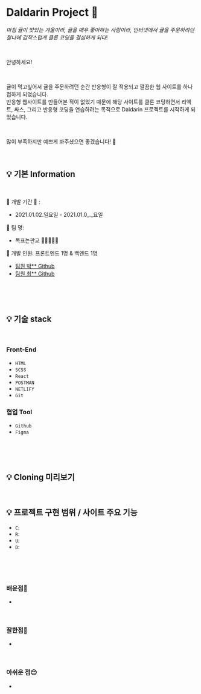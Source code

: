 # Daldarin Project 🍊

_마침 귤이 맛있는 겨울이라, 귤을 매우 좋아하는 사람이라, 인터넷에서 귤을 주문하려던 찰나에 갑작스럽게 클론 코딩을 결심하게 되다_!       

<br />

안녕하세요!    

<br />

귤이 먹고싶어서 귤을 주문하려던 순간 반응형이 잘 적용되고 깔끔한 웹 사이트를 하나 접하게 되었습니다.   
반응형 웹사이트를 만들어본 적이 없었기 때문에 해당 사이트를 클론 코딩하면서 리액트, 싸스, 그리고 반응형 코딩을 연습하려는 목적으로 Daldarin 프로젝트를 시작하게 되었습니다.    

<br />

많이 부족하지만 예쁘게 봐주셨으면 좋겠습니다! 🙂


<br />

## 💡 기본 Information

<br />

📌 개발 기간 📆 : 
- 2021.01.02.일요일 - 2021.01.0_._요일   

📌 팀 명: 
- 목표는판교 🤸‍♂️🤸🤸‍♀️   

📌 개발 인원: 프론트엔드 1명 & 백엔드 1명
- [팀원 박** Github](https://github.com/ekfka4863/)
- [팀원 최** Github](https://github.com/ebchoi/)

<br />
<br />
<br />

## 💡 기술 stack

<br />

### Front-End
- `HTML`
- `SCSS`
- `React`
- `POSTMAN`
- `NETLIFY`
- `Git`

### 협업 Tool
- `Github`
- `Figma`

<br />
<br />
<br />

## 💡 Cloning 미리보기

<img src="" alt="" width="px" height="px" style="padding-left: px;" />
<img src="" alt="" width="px" height="px" style="padding-left: px;" />

<br />


## 💡 프로젝트 구현 범위 / 사이트 주요 기능 
- `C`:
  <!-- - ~~회원가입~~ -->
- `R`:
  <!-- - ~~서버에 API 요청해서 사용자가 재고를 확인할 수 있게 하였다~~ -->
- `U`:
  <!-- - ~~고객 정보 변경하기 기능~~  -->
- `D`:
  <!-- - ~~회원 탈퇴 기능~~ -->


<br />
<br />
<br />


### 배운점🧐
- 

<br />

### 잘한점👏
- 

<br />

### 아쉬운 점😔
- 

<br />